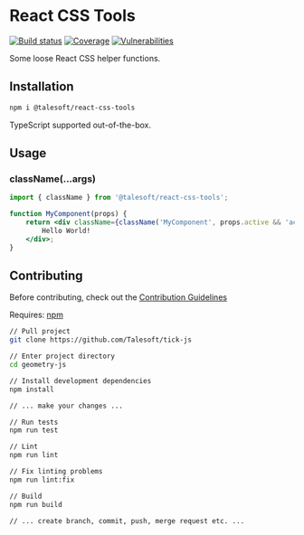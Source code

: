 React CSS Tools
===============

[![Build status](https://img.shields.io/travis/talesoft/react-css-tools-js/master.svg?style=flat-square)](https://travis-ci.org/talesoft/react-css-tools-js)
[![Coverage](https://img.shields.io/codeclimate/coverage/Talesoft/react-css-tools-js.svg)](https://codecov.io/github/Talesoft/react-css-tools-js?branch=master)
[![Vulnerabilities](https://img.shields.io/snyk/vulnerabilities/npm/@talesoft/react-css-tools.svg)](https://snyk.io/package/npm/@talesoft/react-css-tools)

Some loose React CSS helper functions.

Installation
------------

```bash
npm i @talesoft/react-css-tools
```

TypeScript supported out-of-the-box.

Usage
-----

### className(...args)

```jsx
import { className } from '@talesoft/react-css-tools';

function MyComponent(props) {
    return <div className={className('MyComponent', props.active && 'active')}>
        Hello World!
    </div>;
}
```

Contributing
------------

Before contributing, check out the [Contribution Guidelines][contribution-guidelines]

Requires: [npm][nodejs-download]

```bash
// Pull project
git clone https://github.com/Talesoft/tick-js

// Enter project directory
cd geometry-js

// Install development dependencies
npm install

// ... make your changes ...

// Run tests
npm run test

// Lint
npm run lint

// Fix linting problems
npm run lint:fix

// Build
npm run build

// ... create branch, commit, push, merge request etc. ...
```

[contribution-guidelines]: https://github.com/Talesoft/react-css-tools-js/blob/master/CONTRIBUTING.md
[nodejs-download]: https://nodejs.org/en/



